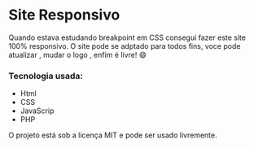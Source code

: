 # Site Responsivo

Quando estava estudando breakpoint em CSS consegui fazer este site  100% responsivo.
O site pode se adptado para todos fins, voce pode atualizar , mudar o logo , enfim é livre! :smile:

### Tecnologia usada:

* Html
* CSS
* JavaScrip
* PHP



O projeto está sob a licença MIT e pode ser usado livremente.
